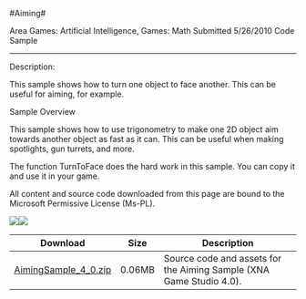 #Aiming#

Area
Games: Artificial Intelligence, Games: Math
Submitted
5/26/2010
Code Sample

---

Description:

This sample shows how to turn one object to face another. This can be useful for aiming, for example.

Sample Overview

This sample shows how to use trigonometry to make one 2D object aim towards another object as fast as it can. This can be useful when making spotlights, gun turrets, and more.

The function TurnToFace does the hard work in this sample. You can copy it and use it in your game.


All content and source code downloaded from this page are bound to the Microsoft Permissive License (Ms-PL).

![](https://github.com/kniEngine/XNAGameStudio/blob/master/Images/XNA_Aiming_01_small.jpg)![](https://github.com/kniEngine/XNAGameStudio/blob/master/Images/XNA_Aiming_02_small.jpg)	



Download | Size | Description
---|---|---|
[AimingSample_4_0.zip](https://github.com/kniEngine/XNAGameStudio/blob/master/Samples/AimingSample_4_0.zip?raw=true) | 0.06MB | Source code and assets for the Aiming Sample (XNA Game Studio 4.0). 